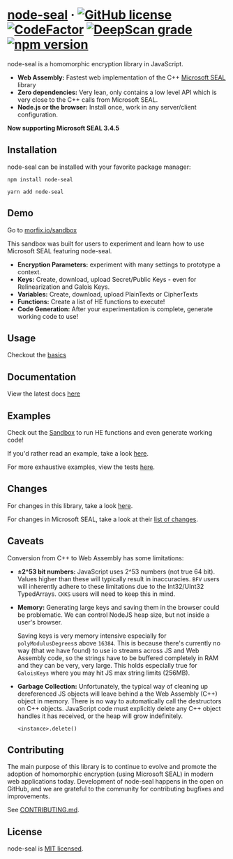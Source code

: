 # [node-seal](https://morfix.io/sandbox)  &middot; [![GitHub license](https://img.shields.io/badge/license-MIT-green.svg)](https://github.com/morfix-io/node-seal/blob/master/LICENSE) [![CodeFactor](https://www.codefactor.io/repository/github/morfix-io/node-seal/badge)](https://www.codefactor.io/repository/github/morfix-io/node-seal) [![DeepScan grade](https://deepscan.io/api/teams/6431/projects/8438/branches/100710/badge/grade.svg)](https://deepscan.io/dashboard#view=project&tid=6431&pid=8438&bid=100710) [![npm version](https://badge.fury.io/js/node-seal.svg)](https://www.npmjs.com/package/node-seal)

node-seal is a homomorphic encryption library in JavaScript.

* **Web Assembly:** Fastest web implementation of the C++ [Microsoft SEAL](https://github.com/microsoft/SEAL) library
* **Zero dependencies:** Very lean, only contains a low level API which is very close to the C++ calls from Microsoft SEAL.
* **Node.js or the browser:** Install once, work in any server/client configuration.

**Now supporting Microsoft SEAL 3.4.5**

## Installation

node-seal can be installed with your favorite package manager:
```
npm install node-seal
```
```
yarn add node-seal
```

## Demo

Go to [morfix.io/sandbox](https://morfix.io/sandbox)

This sandbox was built for users to experiment and learn how to use Microsoft SEAL featuring node-seal.

* **Encryption Parameters:** experiment with many settings to prototype a context.
* **Keys:** Create, download, upload Secret/Public Keys - even for  Relinearization and Galois Keys.
* **Variables:** Create, download, upload PlainTexts or CipherTexts
* **Functions:** Create a list of HE functions to execute!
* **Code Generation:** After your experimentation is complete, generate working code to use!

## Usage

Checkout the [basics](USAGE.md)

## Documentation

View the latest docs [here](https://htmlpreview.github.io/?https://github.com/morfix-io/node-seal/blob/master/docs/index.html)

## Examples

Check out the [Sandbox](https://morfix.io/sandbox) to run HE functions and even generate working code!

If you'd rather read an example, take a look [here](FULL-EXAMPLE.md).

For more exhaustive examples, view the tests [here](src/test).

## Changes

For changes in this library, take a look [here](CHANGES.md).

For changes in Microsoft SEAL, 
take a look at their [list of changes](https://github.com/microsoft/SEAL/blob/master/Changes.md).

## Caveats

Conversion from C++ to Web Assembly has some limitations:

* **±2^53 bit numbers:** JavaScript uses 2^53 numbers (not true 64 bit). Values higher than these 
  will typically result in inaccuracies. `BFV` users will inherently adhere to these 
  limitations due to the Int32/UInt32 TypedArrays. `CKKS` users will need to keep this in mind.
  
* **Memory:** Generating large keys and saving them in the browser could be problematic.
  We can control NodeJS heap size, but not inside a user's browser. 
  
  Saving keys is very memory intensive especially for `polyModulusDegrees`s above `16384`. 
  This is because there's currently no way (that we have found) to use io streams 
  across JS and Web Assembly code, so the strings have to be buffered completely in RAM and 
  they can be very, very large. This holds especially true for `GaloisKeys` where you may hit
  JS max string limits (256MB).
  
* **Garbage Collection:** Unfortunately, the typical way of cleaning up dereferenced JS objects will
  leave behind a the Web Assembly (C++) object in memory. There is no way to automatically call the destructors
  on C++ objects. JavaScript code must explicitly delete any C++ object handles it has received, or the 
  heap will grow indefinitely.
  
  ```
  <instance>.delete()
  ```

## Contributing

The main purpose of this library is to continue to 
evolve and promote the adoption of homomorphic encryption 
(using Microsoft SEAL) in modern
web applications today. Development of node-seal happens 
in the open on GitHub, and we are grateful to the community for 
contributing bugfixes and improvements.

See [CONTRIBUTING.md](CONTRIBUTING.md).

## License

node-seal is [MIT licensed](LICENSE).

